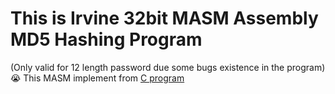 # This is Irvine 32bit MASM Assembly MD5 Hashing Program #
(Only valid for 12 length password due some bugs existence in the program)😭
This MASM implement from [C program](https://baike.baidu.com/item/MD5?fromtitle=MD5%E5%8A%A0%E5%AF%86&fromid=5706230)
